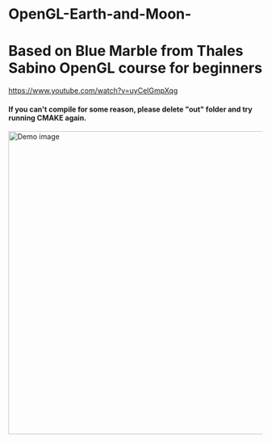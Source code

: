 # OpenGL-Earth-and-Moon-

<html>
<body>
<h1>Based on Blue Marble from Thales Sabino OpenGL course for beginners</h1>


https://www.youtube.com/watch?v=uyCeIGmpXqg


<h4>If you can't compile for some reason, please delete "out" folder and try running CMAKE again.</h4>



 <img src="demo.png" alt="Demo image" width="800" height="600"> 
 </body>
</html>
